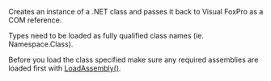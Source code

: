 ﻿Creates an instance of a .NET class and passes it back to Visual FoxPro as a COM reference.Types need to be loaded as fully qualified class names (ie. Namespace.Class).Before you load the class specified make sure any required assemblies are loaded first with [LoadAssembly()](vfps://Topic/_24N1CFW6D).